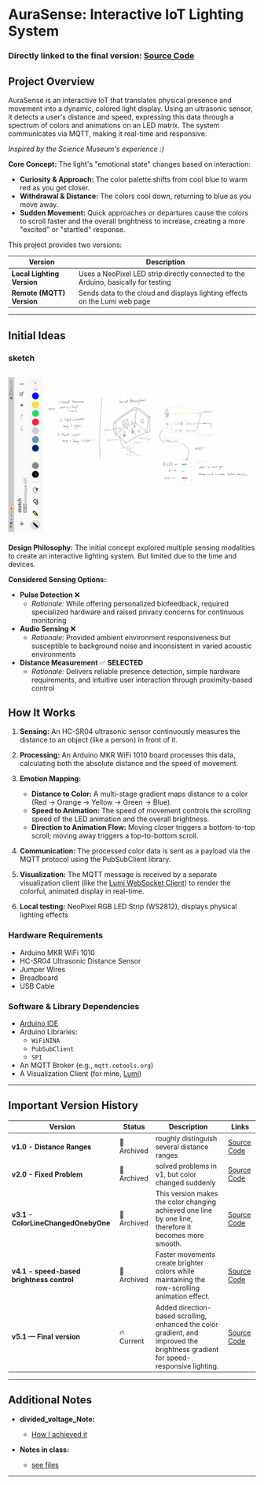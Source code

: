 # AuraSense: Interactive IoT Lighting System

### Directly linked to the final version: **[Source Code](https://github.com/CynthiaZHANGovo/CE_IoT/tree/main/distance_vespera)**


## Project Overview

AuraSense is an interactive IoT that translates physical presence and movement into a dynamic, colored light display. Using an ultrasonic sensor, it detects a user's distance and speed, expressing this data through a spectrum of colors and animations on an LED matrix. The system communicates via MQTT, making it real-time and responsive.

*Inspired by the Science Museum's experience :)*


**Core Concept:** The light's "emotional state" changes based on interaction:
*   **Curiosity & Approach:** The color palette shifts from cool blue to warm red as you get closer.
*   **Withdrawal & Distance:** The colors cool down, returning to blue as you move away.
*   **Sudden Movement:** Quick approaches or departures cause the colors to scroll faster and the overall brightness to increase, creating a more "excited" or "startled" response.

This project provides two versions:

| Version | Description |
|---------|--------------|
| **Local Lighting Version** | Uses a NeoPixel LED strip directly connected to the Arduino, basically for testing |
| **Remote (MQTT) Version** | Sends data to the cloud and displays lighting effects on the Lumi web page |

---

## Initial Ideas

### sketch
![My Sketch](https://github.com/CynthiaZHANGovo/CE_IoT/blob/main/sketch.jpg)
---
**Design Philosophy:**
The initial concept explored multiple sensing modalities to create an interactive lighting system. But limited due to the time and devices.

**Considered Sensing Options:**
- **Pulse Detection** ❌ 
  - *Rationale:* While offering personalized biofeedback, required specialized hardware and raised privacy concerns for continuous monitoring
- **Audio Sensing** ❌
  - *Rationale:* Provided ambient environment responsiveness but susceptible to background noise and inconsistent in varied acoustic environments
- **Distance Measurement** ✅ **SELECTED**
  - *Rationale:* Delivers reliable presence detection, simple hardware requirements, and intuitive user interaction through proximity-based control

## How It Works

1.  **Sensing:** An HC-SR04 ultrasonic sensor continuously measures the distance to an object (like a person) in front of it.
2.  **Processing:** An Arduino MKR WiFi 1010 board processes this data, calculating both the absolute distance and the speed of movement.
3.  **Emotion Mapping:**
    *   **Distance to Color:** A multi-stage gradient maps distance to a color (Red -> Orange -> Yellow -> Green -> Blue).
    *   **Speed to Animation:** The speed of movement controls the scrolling speed of the LED animation and the overall brightness.
    *   **Direction to Animation Flow:** Moving closer triggers a bottom-to-top scroll; moving away triggers a top-to-bottom scroll.
4.  **Communication:** The processed color data is sent as a payload via the MQTT protocol using the PubSubClient library.
5.  **Visualization:** The MQTT message is received by a separate visualization client (like the [Lumi WebSocket Client](https://www.iot.io/projects/lumi/)) to render the colorful, animated display in real-time.

6. **Local testing:** NeoPixel RGB LED Strip (WS2812), displays physical lighting effects  



### Hardware Requirements

*   Arduino MKR WiFi 1010
*   HC-SR04 Ultrasonic Distance Sensor
*   Jumper Wires
*   Breadboard
*   USB Cable


### Software & Library Dependencies

*   [Arduino IDE](https://www.arduino.cc/en/software)
*   Arduino Libraries:
    *   `WiFiNINA`
    *   `PubSubClient`
    *   `SPI`
*   An MQTT Broker (e.g., `mqtt.cetools.org`)
*   A Visualization Client (for mine, [Lumi](https://www.iot.io/projects/lumi/))

---

## Important Version History

| Version | Status | Description | Links |
|---------|--------|-------------|-------|
| **v1.0 - Distance Ranges** | 📜 Archived | roughly distinguish several distance ranges | [Source Code](https://github.com/CynthiaZHANGovo/CE_IoT/compare/ad0f12b0d66cdc71687effed06de716ef45863a2...986309f521e14d347f0f91d1cd565a8aa7c90453) |
| **v2.0 - Fixed Problem** | 📜 Archived | solved problems in v1, but color changed suddenly | [Source Code](https://github.com/CynthiaZHANGovo/CE_IoT/compare/986309f521e14d347f0f91d1cd565a8aa7c90453...b122b0f2186ee7731a15b881799faed2ada4ab79) |
| **v3.1 - ColorLineChangedOnebyOne** | 📜 Archived | This version makes the color changing achieved one line by one line, therefore it becomes more smooth. | [Source Code](https://github.com/CynthiaZHANGovo/CE_IoT/compare/b122b0f2186ee7731a15b881799faed2ada4ab79...277526f0186fbcb261938e73845e274e22193348) |
| **v4.1 - speed-based brightness control** | 📜 Archived | Faster movements create brighter colors while maintaining the row-scrolling animation effect. | [Source Code](https://github.com/CynthiaZHANGovo/CE_IoT/compare/a61a09bc0e654fb48827a1caadbaad0c7560ac1d...bd5d6d186428b23f25da42fd3b5e6d04d364bc92) |
| **v5.1 — Final version** | 🔥 Current | Added direction-based scrolling, enhanced the color gradient, and improved the brightness gradient for speed-responsive lighting. | [Source Code](https://github.com/CynthiaZHANGovo/CE_IoT/tree/main/distance_vespera) |

---

## Additional Notes

- **divided_voltage_Note:**  
  - [How I achieved it](https://github.com/CynthiaZHANGovo/CE_IoT/blob/main/divided_voltage_Note)


- **Notes in class:**  
  - [see files](https://github.com/CynthiaZHANGovo/CE_IoT/tree/main/CE_Notes-main/Connected%20Evironments)  

---

